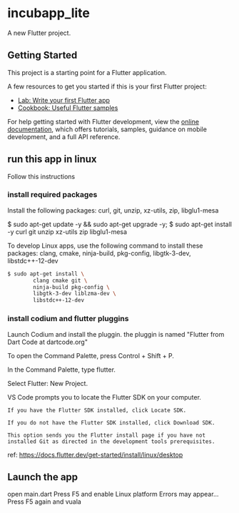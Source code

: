 # incubapp_lite

A new Flutter project.

## Getting Started

This project is a starting point for a Flutter application.

A few resources to get you started if this is your first Flutter project:

- [Lab: Write your first Flutter app](https://docs.flutter.dev/get-started/codelab)
- [Cookbook: Useful Flutter samples](https://docs.flutter.dev/cookbook)

For help getting started with Flutter development, view the
[online documentation](https://docs.flutter.dev/), which offers tutorials,
samples, guidance on mobile development, and a full API reference.

## run this app in linux 
Follow this instructions 

### install required packages 
Install the following packages: curl, git, unzip, xz-utils, zip, libglu1-mesa

$ sudo apt-get update -y && sudo apt-get upgrade -y;
$ sudo apt-get install -y curl git unzip xz-utils zip libglu1-mesa

To develop Linux apps, use the following command to install these packages:
clang, cmake, ninja-build, pkg-config, libgtk-3-dev, libstdc++-12-dev

```bash
$ sudo apt-get install \
        clang cmake git \
        ninja-build pkg-config \
        libgtk-3-dev liblzma-dev \
        libstdc++-12-dev
```

### install codium and flutter pluggins

Launch Codium and install the pluggin.
the pluggin is named "Flutter from Dart Code at dartcode.org"

To open the Command Palette, press Control + Shift + P.

In the Command Palette, type flutter.

Select Flutter: New Project.

VS Code prompts you to locate the Flutter SDK on your computer.

    If you have the Flutter SDK installed, click Locate SDK.

    If you do not have the Flutter SDK installed, click Download SDK.

    This option sends you the Flutter install page if you have not installed Git as directed in the development tools prerequisites.

ref: https://docs.flutter.dev/get-started/install/linux/desktop 

## Launch the app 
open main.dart 
Press F5 and enable Linux platform 
Errors may appear...
Press F5 again and vuala 

